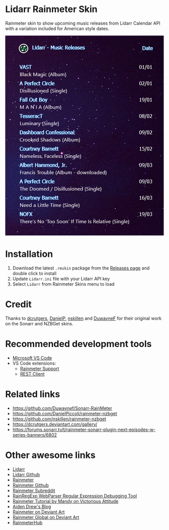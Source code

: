 # Lidarr Rainmeter Skin

Rainmeter skin to show upcoming music releases from Lidarr Calendar API with a variation included for American style dates.

![Screenshot](https://raw.githubusercontent.com/SimonDever/lidarr-rainmeter/master/screenshot.png)

# Installation

1. Download the latest `.rmskin` package from the [Releases page](https://github.com/SimonDever/lidarr-rainmeter/releases) and double click to install
2. Update `Lidarr.ini` file with your Lidarr API key
3. Select `Lidarr` from Rainmeter Skins menu to load

# Credit

Thanks to [dcrutgers](https://dcrutgers.deviantart.com/), [DanielP](https://github.com/DanielPiccoli), [nskillen](https://github.com/nskillen) and [DuwayneF](https://github.com/Duwaynef) for their original work on the Sonarr and NZBGet skins.

# Recommended development tools

- [Microsoft VS Code](https://code.visualstudio.com/)
- VS Code extensions:
	- [Rainmeter Support](https://marketplace.visualstudio.com/items?itemName=will-shaw.ws-rainmeter)
	- [REST Client](https://marketplace.visualstudio.com/items?itemName=humao.rest-client)

# Related links

- https://github.com/Duwaynef/Sonarr-RainMeter
- https://github.com/DanielPiccoli/rainmeter-nzbget
- https://github.com/nskillen/rainmeter-nzbget
- https://dcrutgers.deviantart.com/gallery/
- https://forums.sonarr.tv/t/rainmeter-sonarr-plugin-next-episodes-w-series-banners/6802

# Other awesome links

- [Lidarr](http://lidarr.audio/)
- [Lidarr Github](https://github.com/lidarr/Lidarr)
- [Rainmeter](https://www.rainmeter.net/)
- [Rainmeter Github](https://github.com/rainmeter)
- [Rainmeter Subreddit](https://www.reddit.com/r/Rainmeter)
- [RainRegExp WebParser Regular Expression Debugging Tool](https://docs.rainmeter.net/tips/webparser-debugging-regexp/#RainRegExp)
- [Rainmeter Tutorial by Mandy on Victorious Attitude](https://www.victoriousattitude.com/rainmeter-tutorial/)
- [Aiden Drew's Blog](http://rainmeterdesk.blogspot.com.au/)
- [Rainmeter on Deviant Art](https://rainmeter.deviantart.com)
- [Rainmeter Global on Deviant Art](https://rainmeterglobal.deviantart.com/)
- [RainmeterHub](http://rainmeterhub.com/)
